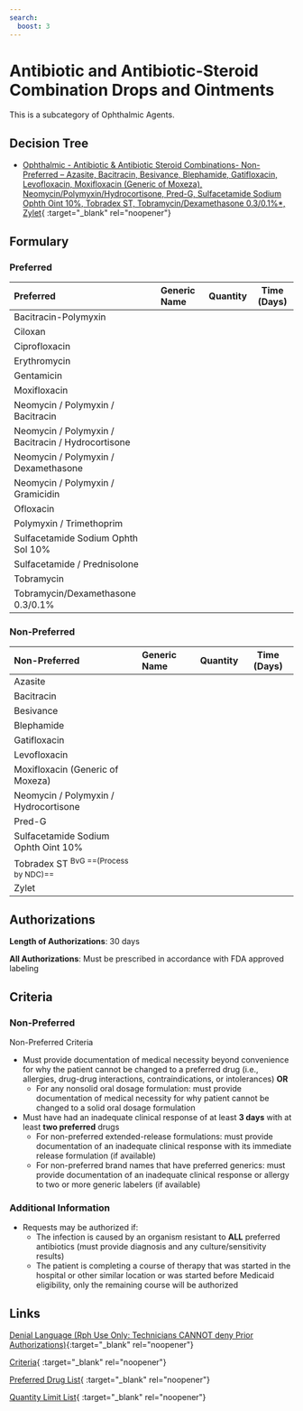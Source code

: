 ```yaml
---
search:
  boost: 3
---
```


# Antibiotic and Antibiotic-Steroid Combination Drops and Ointments

This is a subcategory of Ophthalmic Agents.

## Decision Tree

- [Ophthalmic - Antibiotic & Antibiotic Steroid Combinations- Non-Preferred – Azasite, Bacitracin, Besivance, Blephamide, Gatifloxacin, Levofloxacin, Moxifloxacin (Generic of Moxeza), Neomycin/Polymyxin/Hydrocortisone, Pred-G, Sulfacetamide Sodium Ophth Oint 10%, Tobradex ST, Tobramycin/Dexamethasone 0.3/0.1%*, Zylet](https://forms.office.com/Pages/ResponsePage.aspx?id=nPhjxpvvj0G9PUHkbAzgaN9UYz8EqmlIs3_TYn4TbXBUQlJaQ05DUk5XT1BDN1kwUjIyQjVXOUxCQyQlQCN0PWcu){ :target="_blank" rel="noopener"}

## Formulary

### Preferred

| Preferred                                          | Generic Name                               |         Quantity          |        Time (Days)        |
|:---------------------------------------------------|:-------------------------------------------|:-------------------------:|:-------------------------:|
| Bacitracin-Polymyxin                               |                                            |                           |                           |
| Ciloxan                                            |                                            |                           |                           |
| Ciprofloxacin                                      |                                            |                           |                           |
| Erythromycin                                       |                                            |                           |                           |
| Gentamicin                                         |                                            |                           |                           |
| Moxifloxacin                                       |                                            |                           |                           |
| Neomycin / Polymyxin / Bacitracin                  |                                            |                           |                           |
| Neomycin / Polymyxin / Bacitracin / Hydrocortisone |                                            |                           |                           |
| Neomycin / Polymyxin / Dexamethasone               |                                            |                           |                           |
| Neomycin / Polymyxin / Gramicidin                  |                                            |                           |                           |
| Ofloxacin                                          |                                            |                           |                           |
| Polymyxin / Trimethoprim                           |                                            |                           |                           |
| Sulfacetamide Sodium Ophth Sol 10%                 |                                            |                           |                           |
| Sulfacetamide / Prednisolone                       |                                            |                           |                           |
| Tobramycin                                         |    |    |   |
| Tobramycin/Dexamethasone 0.3/0.1%                  |                                            |                           |                           |

### Non-Preferred

| Non-Preferred                                                                                                 | Generic Name | Quantity | Time (Days) |
|:--------------------------------------------------------------------------------------------------------------|:-------------|:--------:|:-----------:|
| Azasite                                                                                                       |              |          |             |
| Bacitracin                                                                                                    |              |          |             |
| Besivance                                                                                                     |              |          |             |
| Blephamide                                                                                                    |              |          |             |
| Gatifloxacin                                                                                                  |              |          |             |
| Levofloxacin                                                                                                  |              |          |             |
| Moxifloxacin (Generic of Moxeza)                                                                              |              |          |             |
| Neomycin / Polymyxin / Hydrocortisone                                                                         |              |          |             |
| Pred-G                                                                                                        |              |          |             |
| Sulfacetamide Sodium Ophth Oint 10%                                                                           |              |          |             |
| Tobradex ST <sup>BvG ==(Process by NDC)==</sup>                                                                                    |              |          |             |
| Zylet                                                                                                         |              |          |             |

## Authorizations

**Length of Authorizations**: 30 days

**All Authorizations**: Must be prescribed in accordance with FDA approved labeling

## Criteria

### Non-Preferred

Non-Preferred Criteria

- Must provide documentation of medical necessity beyond convenience for why the patient cannot be changed to a preferred drug (i.e., allergies, drug-drug interactions, contraindications, or intolerances) **OR**
    - For any nonsolid oral dosage formulation: must provide documentation of medical necessity for why patient cannot be changed to a solid oral dosage formulation
- Must have had an inadequate clinical response of at least **3 days** with at least **two preferred** drugs
    - For non-preferred extended-release formulations: must provide documentation of an inadequate clinical response with its immediate release formulation (if available)
    - For non-preferred brand names that have preferred generics: must provide documentation of an inadequate clinical response or allergy to two or more generic labelers (if available)

### Additional Information

- Requests may be authorized if:
    - The infection is caused by an organism resistant to **ALL** preferred antibiotics (must provide diagnosis and any culture/sensitivity results)
    - The patient is completing a course of therapy that was started in the hospital or other similar location or was started before Medicaid eligibility, only the remaining course will be authorized

## Links

[Denial Language (Rph Use Only: Technicians CANNOT deny Prior Authorizations)](https://mygainwell-my.sharepoint.com.mcas.ms/:w:/r/personal/rachel_carpenter_gainwelltechnologies_com/_layouts/15/Doc.aspx?sourcedoc=%7BCD777F63-7F18-4713-8D6A-B043BEE631F5%7D&file=Denial%20Language%20Updated%2009112023.docx&action=embedview&mobileredirect=true&wdStartOn=82&cid=f4472ece-6d4f-4694-b0c5-c150a2f53fea){:target="_blank" rel="noopener"} </br>

[Criteria](https://medicaid.ohio.gov/static/PHM/drug-coverage/20230701+UPDL+Criteria+_v1_FINAL.approved.pdf#page=86){ :target="_blank" rel="noopener"}

[Preferred Drug List](https://medicaid.ohio.gov/static/PHM/drug-coverage/20230701_UPDL_FINAL_ODM.approved.v2.pdf#page=28){ :target="_blank" rel="noopener"}

[Quantity Limit List](https://pharmacy.medicaid.ohio.gov/sites/default/files/20230101_Ohio_Medicaid_Quantity_Document_APPROVED.pdf){ :target="_blank" rel="noopener"}
